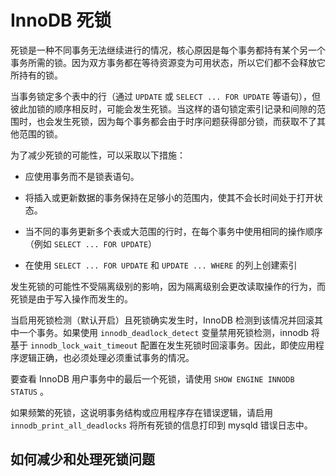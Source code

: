 # InnoDB 死锁

死锁是一种不同事务无法继续进行的情况，核心原因是每个事务都持有某个另一个事务所需的锁。因为双方事务都在等待资源变为可用状态，所以它们都不会释放它所持有的锁。

当事务锁定多个表中的行（通过 `UPDATE` 或 `SELECT ... FOR UPDATE`
等语句），但彼此加锁的顺序相反时，可能会发生死锁。当这样的语句锁定索引记录和间隙的范围时，也会发生死锁，因为每个事务都会由于时序问题获得部分锁，而获取不了其他范围的锁。

为了减少死锁的可能性，可以采取以下措施：

- 应使用事务而不是锁表语句。

- 将插入或更新数据的事务保持在足够小的范围内，使其不会长时间处于打开状态。

- 当不同的事务更新多个表或大范围的行时，在每个事务中使用相同的操作顺序（例如 `SELECT ... FOR UPDATE`）

- 在使用 `SELECT ... FOR UPDATE` 和 `UPDATE ... WHERE` 的列上创建索引

发生死锁的可能性不受隔离级别的影响，因为隔离级别会更改读取操作的行为，而死锁是由于写入操作而发生的。

当启用死锁检测（默认开启）且死锁确实发生时，InnoDB 检测到该情况并回滚其中一个事务。如果使用 `innodb_deadlock_detect` 变量禁用死锁检测，innodb
将基于 `innodb_lock_wait_timeout` 配置在发生死锁时回滚事务。因此，即使应用程序逻辑正确，也必须处理必须重试事务的情况。

要查看 InnoDB 用户事务中的最后一个死锁，请使用 `SHOW ENGINE INNODB STATUS` 。

如果频繁的死锁，这说明事务结构或应用程序存在错误逻辑，请启用 `innodb_print_all_deadlocks` 将所有死锁的信息打印到 mysqld 错误日志中。

## 如何减少和处理死锁问题

